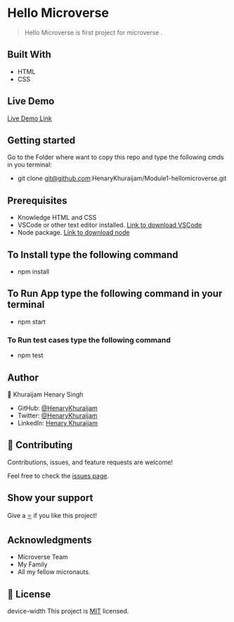 # Hello Microverse

> Hello Microverse is first project for microverse .

## Built With

- HTML
- CSS

## Live Demo

[Live Demo Link]()

## Getting started

Go to the Folder where want to copy this repo and type the following cmds in you terminal:

- git clone git@github.com:HenaryKhuraijam/Module1-hellomicroverse.git

## Prerequisites

- Knowledge HTML and CSS
- VSCode or other text editor installed. [Link to download VSCode](https://code.visualstudio.com/download)
- Node package. [Link to download node](https://nodejs.org/en/download/)

## To Install type the following command

- npm install

## To Run App type the following command in your terminal

  - npm start

### To Run test cases type the following command

  - npm test

## Author

👤 Khuraijam Henary Singh

- GitHub: [@HenaryKhuraijam](https://github.com/HenaryKhuraijam)
- Twitter: [@HenaryKhuraijam](https://twitter.com/HenaryKhuraijam)
- LinkedIn: [Henary Khuraijam](https://www.linkedin.com/in/henary-khuraijam)

## 🤝 Contributing

Contributions, issues, and feature requests are welcome!

Feel free to check the [issues page](../../issues).

## Show your support

Give a [⭐️](../../stargazers) if you like this project!


## Acknowledgments
- Microverse Team
- My Family
- All my fellow micronauts.

## 📝 License
device-width
This project is [MIT](LICENSE) licensed.
